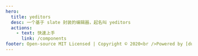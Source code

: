 ```yaml
---
hero:
  title: yeditors
  desc: 一个基于 slate 封装的编辑器，起名叫 yeditors
  actions:
    - text: 快速上手
      link: /components
footer: Open-source MIT Licensed | Copyright © 2020<br />Powered by [dumi](https://d.umijs.org)
---
```

